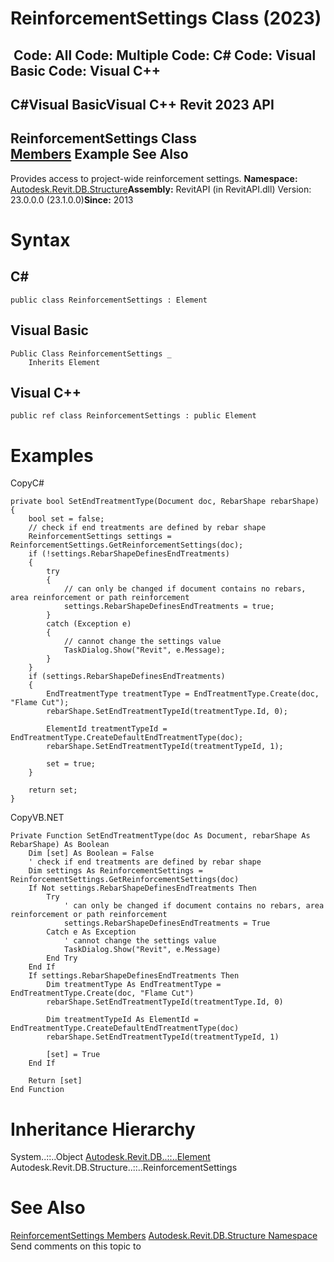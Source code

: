 # ReinforcementSettings Class (2023)

﻿
 Code: All Code: Multiple Code: C# Code: Visual Basic Code: Visual C++   
---  
C#Visual BasicVisual C++
Revit 2023 API  
---  
ReinforcementSettings Class  
[Members](b640c189-ade8-22fc-6ca0-40ff2f9a327d.md "ReinforcementSettings Members") Example See Also  
---  
Provides access to project-wide reinforcement settings. 
**Namespace:** [Autodesk.Revit.DB.Structure](d586b341-f687-9d90-e96d-255806b7d4fc.md "Autodesk.Revit.DB.Structure Namespace")**Assembly:** RevitAPI (in RevitAPI.dll) Version: 23.0.0.0 (23.1.0.0)**Since:** 2013 
# Syntax
C#  
---  
```text
public class ReinforcementSettings : Element
```
  
Visual Basic  
---  
```text
Public Class ReinforcementSettings _
	Inherits Element
```
  
Visual C++  
---  
```text
public ref class ReinforcementSettings : public Element
```
  
# Examples
CopyC#
```text
private bool SetEndTreatmentType(Document doc, RebarShape rebarShape)
{
    bool set = false;
    // check if end treatments are defined by rebar shape
    ReinforcementSettings settings = ReinforcementSettings.GetReinforcementSettings(doc);
    if (!settings.RebarShapeDefinesEndTreatments)
    {
        try
        {
            // can only be changed if document contains no rebars, area reinforcement or path reinforcement
            settings.RebarShapeDefinesEndTreatments = true;
        }
        catch (Exception e)
        {
            // cannot change the settings value
            TaskDialog.Show("Revit", e.Message);
        }
    }
    if (settings.RebarShapeDefinesEndTreatments)
    {
        EndTreatmentType treatmentType = EndTreatmentType.Create(doc, "Flame Cut");
        rebarShape.SetEndTreatmentTypeId(treatmentType.Id, 0);

        ElementId treatmentTypeId = EndTreatmentType.CreateDefaultEndTreatmentType(doc);
        rebarShape.SetEndTreatmentTypeId(treatmentTypeId, 1);

        set = true;
    }

    return set;
}
```

CopyVB.NET
```text
Private Function SetEndTreatmentType(doc As Document, rebarShape As RebarShape) As Boolean
    Dim [set] As Boolean = False
    ' check if end treatments are defined by rebar shape
    Dim settings As ReinforcementSettings = ReinforcementSettings.GetReinforcementSettings(doc)
    If Not settings.RebarShapeDefinesEndTreatments Then
        Try
            ' can only be changed if document contains no rebars, area reinforcement or path reinforcement
            settings.RebarShapeDefinesEndTreatments = True
        Catch e As Exception
            ' cannot change the settings value
            TaskDialog.Show("Revit", e.Message)
        End Try
    End If
    If settings.RebarShapeDefinesEndTreatments Then
        Dim treatmentType As EndTreatmentType = EndTreatmentType.Create(doc, "Flame Cut")
        rebarShape.SetEndTreatmentTypeId(treatmentType.Id, 0)

        Dim treatmentTypeId As ElementId = EndTreatmentType.CreateDefaultEndTreatmentType(doc)
        rebarShape.SetEndTreatmentTypeId(treatmentTypeId, 1)

        [set] = True
    End If

    Return [set]
End Function
```

# Inheritance Hierarchy
System..::..Object [Autodesk.Revit.DB..::..Element](eb16114f-69ea-f4de-0d0d-f7388b105a16.md "Element Class") Autodesk.Revit.DB.Structure..::..ReinforcementSettings
# See Also
[ReinforcementSettings Members](b640c189-ade8-22fc-6ca0-40ff2f9a327d.md "ReinforcementSettings Members")
[Autodesk.Revit.DB.Structure Namespace](d586b341-f687-9d90-e96d-255806b7d4fc.md "Autodesk.Revit.DB.Structure Namespace")
Send comments on this topic to 